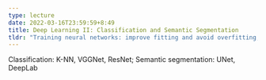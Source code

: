 ```yaml
---
type: lecture
date: 2022-03-16T23:59:59+8:49
title: Deep Learning II: Classification and Semantic Segmentation
tldr: "Training neural networks: improve fitting and avoid overfitting; Classification: Cross-Entropy/SVM Loss, K-NN, from AlexNet to ResNet; Semantic segmentation: UNet, DeepLab; Pretraining and Finetuning"
---
```

Classification: K-NN, VGGNet, ResNet; Semantic segmentation: UNet, DeepLab
